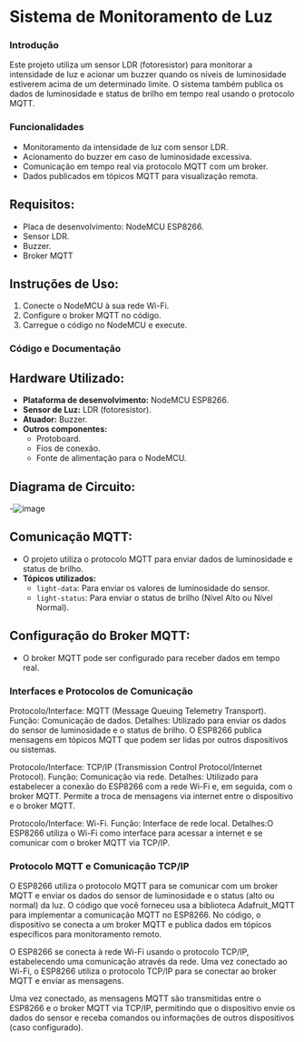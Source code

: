 # Sistema de Monitoramento de Luz

### Introdução
Este projeto utiliza um sensor LDR (fotoresistor) para monitorar a intensidade de luz e acionar um buzzer quando os níveis de luminosidade estiverem acima de um determinado limite. O sistema também publica os dados de luminosidade e status de brilho em tempo real usando o protocolo MQTT.


### Funcionalidades
- Monitoramento da intensidade de luz com sensor LDR.
- Acionamento do buzzer em caso de luminosidade excessiva.
- Comunicação em tempo real via protocolo MQTT com um broker.
- Dados publicados em tópicos MQTT para visualização remota.


## Requisitos:
- Placa de desenvolvimento: NodeMCU ESP8266.
- Sensor LDR.
- Buzzer.
- Broker MQTT


## Instruções de Uso:
1. Conecte o NodeMCU à sua rede Wi-Fi.
2. Configure o broker MQTT no código.
3. Carregue o código no NodeMCU e execute.
  

### Código e Documentação


## Hardware Utilizado:
- **Plataforma de desenvolvimento:** NodeMCU ESP8266.
- **Sensor de Luz:** LDR (fotoresistor).
- **Atuador:** Buzzer.
- **Outros componentes:**
  - Protoboard.
  - Fios de conexão.
  - Fonte de alimentação para o NodeMCU.


## Diagrama de Circuito:
-![image](https://github.com/user-attachments/assets/99541bc3-649f-4726-a22d-2098c91ffc88)


## Comunicação MQTT:
- O projeto utiliza o protocolo MQTT para enviar dados de luminosidade e status de brilho.
- **Tópicos utilizados:**
  - `light-data`: Para enviar os valores de luminosidade do sensor.
  - `light-status`: Para enviar o status de brilho (Nível Alto ou Nível Normal).


## Configuração do Broker MQTT:
- O broker MQTT pode ser configurado para receber dados em tempo real.


### Interfaces e Protocolos de Comunicação
Protocolo/Interface: MQTT (Message Queuing Telemetry Transport).
Função: Comunicação de dados.
Detalhes: Utilizado para enviar os dados do sensor de luminosidade e o status de brilho. O ESP8266 publica mensagens em tópicos MQTT que podem ser lidas por outros dispositivos ou sistemas.

Protocolo/Interface: TCP/IP (Transmission Control Protocol/Internet Protocol).
Função: Comunicação via rede.
Detalhes: Utilizado para estabelecer a conexão do ESP8266 com a rede Wi-Fi e, em seguida, com o broker MQTT. Permite a troca de mensagens via internet entre o dispositivo e o broker MQTT.

Protocolo/Interface: Wi-Fi.
Função: Interface de rede local.
Detalhes:O ESP8266 utiliza o Wi-Fi como interface para acessar a internet e se comunicar com o broker MQTT via TCP/IP.


### Protocolo MQTT e Comunicação TCP/IP
O ESP8266 utiliza o protocolo MQTT para se comunicar com um broker MQTT e enviar os dados do sensor de luminosidade e o status (alto ou normal) da luz. O código que você forneceu usa a biblioteca Adafruit_MQTT para implementar a comunicação MQTT no ESP8266. No código, o dispositivo se conecta a um broker MQTT e publica dados em tópicos específicos para monitoramento remoto.

O ESP8266 se conecta à rede Wi-Fi usando o protocolo TCP/IP, estabelecendo uma comunicação através da rede.
Uma vez conectado ao Wi-Fi, o ESP8266 utiliza o protocolo TCP/IP para se conectar ao broker MQTT e enviar as mensagens.

Uma vez conectado, as mensagens MQTT são transmitidas entre o ESP8266 e o broker MQTT via TCP/IP, permitindo que o dispositivo envie os dados do sensor e receba comandos ou informações de outros dispositivos (caso configurado).
